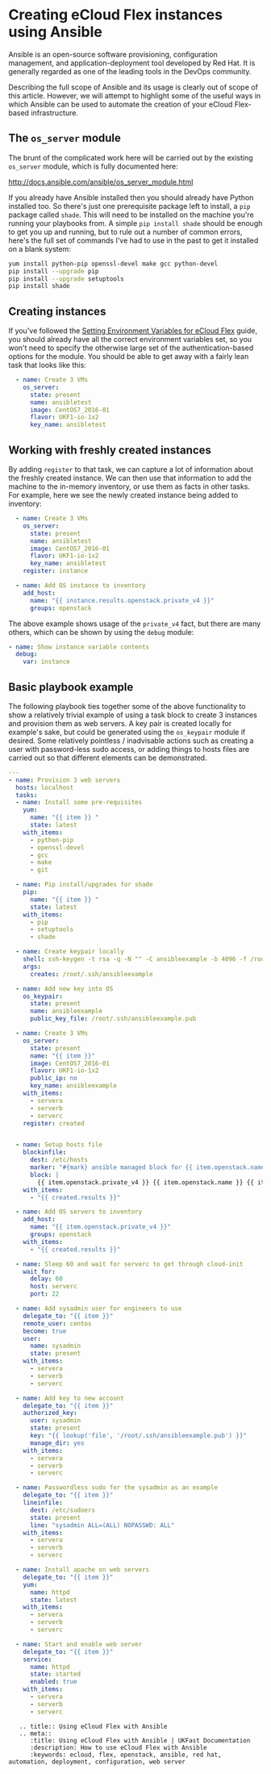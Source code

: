 # Creating eCloud Flex instances using Ansible

Ansible is an open-source software provisioning, configuration management, and application-deployment tool developed by Red Hat. It is generally regarded as one of the leading tools in the DevOps community.

Describing the full scope of Ansible and its usage is clearly out of scope of this article. However, we will attempt to highlight some of the useful ways in which Ansible can be used to automate the creation of your eCloud Flex-based infrastructure.

## The `os_server` module

The brunt of the complicated work here will be carried out by the existing `os_server` module, which is fully documented here:

<http://docs.ansible.com/ansible/os_server_module.html>

If you already have Ansible installed then you should already have Python installed too. So there's just one prerequisite package left to install, a `pip` package called `shade`. This will need to be installed on the machine you're running your playbooks from. A simple `pip install shade` should be enough to get you up and running, but to rule out a number of common errors, here's the full set of commands I've had to use in the past to get it installed on a blank system:

```bash
yum install python-pip openssl-devel make gcc python-devel
pip install --upgrade pip
pip install --upgrade setuptools
pip install shade
```

## Creating instances

If you've followed the [Setting Environment Variables for eCloud Flex](/ecloud/flex/general/settingvars) guide, you should already have all the correct environment variables set, so you won't need to specify the otherwise large set of the authentication-based options for the module. You should be able to get away with a fairly lean task that looks like this:

```yaml
  - name: Create 3 VMs
    os_server:
      state: present
      name: ansibletest
      image: CentOS7_2016-01
      flavor: UKF1-io-1x2
      key_name: ansibletest
```

## Working with freshly created instances

By adding `register` to that task, we can capture a lot of information about the freshly created instance. We can then use that information to add the machine to the in-memory inventory, or use them as facts in other tasks. For example, here we see the newly created instance being added to inventory:

```yaml
  - name: Create 3 VMs
    os_server:
      state: present
      name: ansibletest
      image: CentOS7_2016-01
      flavor: UKF1-io-1x2
      key_name: ansibletest
    register: instance

  - name: Add OS instance to inventory
    add_host:
      name: "{{ instance.results.openstack.private_v4 }}"
      groups: openstack
```

The above example shows usage of the `private_v4` fact, but there are many others, which can be shown by using the `debug` module:

```yaml
- name: Show instance variable contents
  debug:
    var: instance
```

## Basic playbook example

The following playbook ties together some of the above functionality to show a relatively trivial example of using a task block to create 3 instances and provision them as web servers. A key pair is created locally for example's sake, but could be generated using the `os_keypair` module if desired. Some relatively pointless / inadvisable actions such as creating a user with password-less sudo access, or adding things to hosts files are carried out so that different elements can be demonstrated.

```yaml
---
- name: Provision 3 web servers
  hosts: localhost
  tasks:
  - name: Install some pre-requisites
    yum:
      name: "{{ item }} "
      state: latest
    with_items:
      - python-pip
      - openssl-devel
      - gcc
      - make
      - git

  - name: Pip install/upgrades for shade
    pip:
      name: "{{ item }} "
      state: latest
    with_items:
      - pip
      - setuptools
      - shade

  - name: Create keypair locally
    shell: ssh-keygen -t rsa -q -N "" -C ansibleexample -b 4096 -f /root/.ssh/ansibleexample
    args:
      creates: /root/.ssh/ansibleexample

  - name: Add new key into OS
    os_keypair:
      state: present
      name: ansibleexample
      public_key_file: /root/.ssh/ansibleexample.pub

  - name: Create 3 VMs
    os_server:
      state: present
      name: "{{ item }}"
      image: CentOS7_2016-01
      flavor: UKF1-io-1x2
      public_ip: no
      key_name: ansibleexample
    with_items:
      - servera
      - serverb
      - serverc
    register: created


  - name: Setup hosts file
    blockinfile:
      dest: /etc/hosts
      marker: "#{mark} ansible managed block for {{ item.openstack.name }}"
      block: |
        {{ item.openstack.private_v4 }} {{ item.openstack.name }} {{ item.openstack.name }}.lab.example.com
    with_items:
      - "{{ created.results }}"

  - name: Add OS servers to inventory
    add_host:
      name: "{{ item.openstack.private_v4 }}"
      groups: openstack
    with_items:
      - "{{ created.results }}"

  - name: Sleep 60 and wait for serverc to get through cloud-init
    wait_for:
      delay: 60
      host: serverc
      port: 22

  - name: Add sysadmin user for engineers to use
    delegate_to: "{{ item }}"
    remote_user: centos
    become: true
    user:
      name: sysadmin
      state: present
    with_items:
      - servera
      - serverb
      - serverc

  - name: Add key to new account
    delegate_to: "{{ item }}"
    authorized_key:
      user: sysadmin
      state: present
      key: "{{ lookup('file', '/root/.ssh/ansibleexample.pub') }}"
      manage_dir: yes
    with_items:
      - servera
      - serverb
      - serverc

  - name: Passwordless sudo for the sysadmin as an example
    delegate_to: "{{ item }}"
    lineinfile:
      dest: /etc/sudoers
      state: present
      line: "sysadmin ALL=(ALL) NOPASSWD: ALL"
    with_items:
      - servera
      - serverb
      - serverc

  - name: Install apache on web servers
    delegate_to: "{{ item }}"
    yum:
      name: httpd
      state: latest
    with_items:
      - servera
      - serverb
      - serverc

  - name: Start and enable web server
    delegate_to: "{{ item }}"
    service:
      name: httpd
      state: started
      enabled: true
    with_items:
      - servera
      - serverb
      - serverc
```

```eval_rst
   .. title:: Using eCloud Flex with Ansible
   .. meta::
      :title: Using eCloud Flex with Ansible | UKFast Documentation
      :description: How to use eCloud Flex with Ansible
      :keywords: ecloud, flex, openstack, ansible, red hat, automation, deployment, configuration, web server
```
